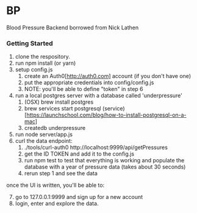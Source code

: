 # BP
Blood Pressure Backend borrowed from Nick Lathen

### Getting Started



1. clone the respository.
2. run npm install (or yarn)
3. setup config.js
    1. create an Auth0[http://auth0.com] account (if you don't have one)
    2. put the appropriate credentials into config/config.js
    3. NOTE: you'll be able to define "token" in step 6
4. run a local postgres server with a database called 'underpressure'
    1. (OSX) brew install postgres
    2. brew services start postgresql (service)[https://launchschool.com/blog/how-to-install-postgresql-on-a-mac]
    3. createdb underpressure
5. run node server/app.js
6. curl the data endpoint:
    1. ./tools/curl-auth0 <username> <password> http://localhost:9999/api/getPressures
    2. get the ID TOKEN and add it to the config.js
    3. run npm test to test that everything is working and populate the database with a year of pressure data (takes about 30 seconds)
    4. rerun step 1 and see the data

once the UI is written, you'll be able to:

7. go to 127.0.0.1:9999 and sign up for a new account
8. login, enter and explore the data.
